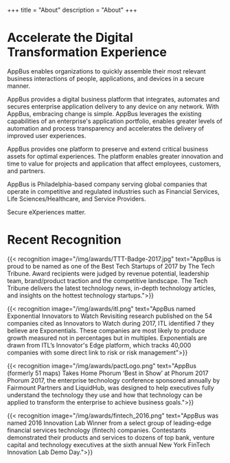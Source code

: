 +++
title = "About"
description = "About"
+++

# Accelerate the Digital Transformation Experience

AppBus enables organizations to quickly assemble their most relevant business interactions of people, applications, and devices in a secure manner.

AppBus provides a digital business platform that integrates, automates and secures enterprise application delivery to any device on any network. With AppBus, embracing change is simple. AppBus leverages the existing capabilities of an enterprise's application portfolio, enables greater levels of automation and process transparency and accelerates the delivery of improved user experiences. 

AppBus provides one platform to preserve and extend critical business assets for optimal experiences. The platform enables greater innovation and time to value for projects and application that affect employees, customers, and partners.

AppBus is Philadelphia-based company serving global companies that operate in competitive and regulated industries such as Financial Services, Life Sciences/Healthcare, and Service Providers.

Secure eXperiences matter.

# Recent Recognition

{{< recognition image="/img/awards/TTT-Badge-2017.jpg" text="AppBus is proud to be named as one of the Best Tech Startups of 2017 by The Tech Tribune. Award recipients were judged by revenue potential, leadership team, brand/product traction and the competitive landscape. The Tech Tribune delivers the latest technology news, in-depth technology articles, and insights on the hottest technology startups.">}}

{{< recognition image="/img/awards/itl.png" text="AppBus named Exponential Innovators to Watch Revisiting research published on the 54 companies cited as Innovators to Watch during 2017, ITL identified 7 they believe are Exponentials. These companies are most likely to produce growth measured not in percentages but in multiples. Exponentials are drawn from ITL’s Innovator's Edge platform, which tracks 40,000 companies with some direct link to risk or risk management">}}

{{< recognition image="/img/awards/pactLogo.png" text="AppBus (formerly 51 maps) Takes Home Phorum ‘Best in Show’ at Phorum 2017 Phorum 2017, the enterprise technology conference sponsored annually by Fairmount Partners and LiquidHub, was designed to help executives fully understand the technology they use and how that technology can be applied to transform the enterprise to achieve business goals.">}}

{{< recognition image="/img/awards/fintech_2016.png" text="AppBus was named 2016 Innovation Lab Winner from a select group of leading-edge financial services technology (fintech) companies. Contestants demonstrated their products and services to dozens of top bank, venture capital and technology executives at the sixth annual New York FinTech Innovation Lab Demo Day.">}}
